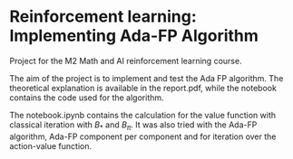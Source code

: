 # Reinforcement learning: Implementing Ada-FP Algorithm
Project for the M2 Math and AI reinforcement learning course.

The aim of the project is to implement and test the Ada FP algorithm. The theoretical explanation is available in the report.pdf, while the notebook contains the code used for the algorithm.

The notebook.ipynb contains the calculation for the value function with classical iteration with $B_*$ and $B_\pi$. It was also tried with the Ada-FP algorithm, Ada-FP component per component and for iteration over the action-value function.
